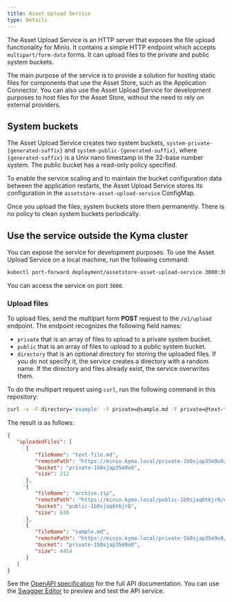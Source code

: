 ```yaml
---
title: Asset Upload Service
type: Details
---
```


The Asset Upload Service is an HTTP server that exposes the file upload functionality for Minio. It contains a simple HTTP endpoint which accepts `multipart/form-data` forms. It can upload files to the private and public system buckets. 

The main purpose of the service is to provide a solution for hosting static files for components that use the Asset Store, such as the Application Connector. 
You can also use the Asset Upload Service for development purposes to host files for the Asset Store, without the need to rely on external providers.

## System buckets 

The Asset Upload Service creates two system buckets, `system-private-{generated-suffix}` and `system-public-{generated-suffix}`, where `{generated-suffix}` is a Unix nano timestamp in the 32-base number system. The public bucket has a read-only policy specified.
 
To enable the service scaling and to maintain the bucket configuration data between the application restarts, the Asset Upload Service stores its configuration in the `assetstore-asset-upload-service` ConfigMap.

Once you upload the files, system buckets store them permanently. There is no policy to clean system buckets periodically.

## Use the service outside the Kyma cluster

You can expose the service for development purposes. To use the Asset Upload Service on a local machine, run the following command:

```bash
kubectl port-forward deployment/assetstore-asset-upload-service 3000:3000 -n kyma-system
```

You can access the service on port `3000`.


### Upload files

To upload files, send the multipart form **POST** request to the `/v1/upload` endpoint. The endpoint recognizes the following field names:

- `private` that is an array of files to upload to a private system bucket.  
- `public` that is an array of files to upload to a public system bucket.  
- `directory` that is an optional directory for storing the uploaded files. If you do not specify it, the service creates a directory with a random name. If the directory and files already exist, the service overwrites them.

To do the multipart request using `curl`, run the following command in this repository:

```bash
curl -v -F directory='example' -F private=@sample.md -F private=@text-file.md -F public=@archive.zip http://localhost:3000/v1/upload
```

The result is as follows:

```json
{
   "uploadedFiles": [
      {
         "fileName": "text-file.md",
         "remotePath": "https://minio.kyma.local/private-1b0sjap35m9o0/example/text-file.md",
         "bucket": "private-1b0sjap35m9o0",
         "size": 212
      },
      {
         "fileName": "archive.zip",
         "remotePath": "https://minio.kyma.local/public-1b0sjaq6t6jr8/example/archive.zip",
         "bucket": "public-1b0sjaq6t6jr8",
         "size": 630
      },
      {
         "fileName": "sample.md",
         "remotePath": "https://minio.kyma.local/private-1b0sjap35m9o0/example/sample.md",
         "bucket": "private-1b0sjap35m9o0",
         "size": 4414
      }
   ]
}
```

See the [OpenAPI specification](./assets/asset-upload-service-openapi.yaml) for the full API documentation. You can use the [Swagger Editor](https://editor.swagger.io) to preview and test the API service.
